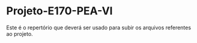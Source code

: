 # Projeto-E170-PEA-VI
Este é o  repertório que deverá ser usado para subir os arquivos referentes ao projeto.  
